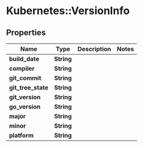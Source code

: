 # Kubernetes::VersionInfo

## Properties
Name | Type | Description | Notes
------------ | ------------- | ------------- | -------------
**build_date** | **String** |  | 
**compiler** | **String** |  | 
**git_commit** | **String** |  | 
**git_tree_state** | **String** |  | 
**git_version** | **String** |  | 
**go_version** | **String** |  | 
**major** | **String** |  | 
**minor** | **String** |  | 
**platform** | **String** |  | 


